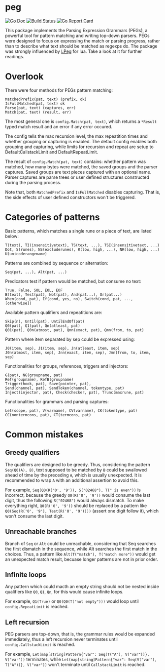 # peg

[![Go Doc](https://godoc.org/github.com/hucsmn/peg?status.png)](https://godoc.org/github.com/hucsmn/peg)
[![Build Status](https://travis-ci.org/hucsmn/peg.svg?branch=master)](https://travis-ci.org/hucsmn/peg)
[![Go Report Card](https://goreportcard.com/badge/github.com/hucsmn/peg)](https://goreportcard.com/report/github.com/hucsmn/peg)

This package implements the Parsing Expression Grammars (PEGs),
a powerful tool for pattern matching and writing top-down parsers.
PEGs were designed to focus on expressing the match or parsing progress,
rather than to describe what text should be matched as regexps do.
The package was strongly influenced by [LPeg](http://www.inf.puc-rio.br/~roberto/lpeg/) for lua.
Take a look at it for further readings.

# Overlook

There were four methods for PEGs pattern matching:

```
MatchedPrefix(pat, text) (prefix, ok)
IsFullMatched(pat, text) ok
Parse(pat, text) (captures, err)
Match(pat, text) (result, err)
```

The most general one is `config.Match(pat, text)`, which returns a `*Result`
typed match result and an error if any error occured.

The config tells the max recursion level, the max repeatition times and
whether grouping or capturing is enabled. The default config enables
both grouping and capturing, while limits for recursion and repeat are
setup to DefaultCallstackLimit and DefaultRepeatLimit.

The result of `config.Match(pat, text)` contains:
whether pattern was matched, how many bytes were matched,
the saved groups and the parser captures.
Saved groups are text pieces captured with an optional name.
Parser captures are parse trees or user defined structures constructed
during the parsing process.

Note that, both `MatchedPrefix` and `IsFullMatched` disables capturing.
That is, the side effects of user defined constructors won't be triggered.

# Categories of patterns

Basic patterns, which matches a single rune or a piece of text,
are listed below:

```
T(text), TI(insensitivetext), TS(text, ...), TSI(insensitivetext, ...)
Dot, S(runes), NS(excluderunes), R(low, high, ...), NR(low, high, ...)
U(unicoderangename)
```

Patterns are combined by sequence or alternation:

```
Seq(pat, ...), Alt(pat, ...)
```

Predicators test if pattern would be matched, but consume no text:

```
True, False, SOL, EOL, EOF
B(text), Test(pat), Not(pat), And(pat...), Or(pat...)
When(cond, pat), If(cond, yes, no), Switch(cond, pat, ..., [otherwise])
```

Available pattern qualifiers and repeatitions are:

```
Skip(n), Until(pat), UntilEndOf(pat)
Q0(pat), Q1(pat), Qn(atleast, pat)
Q01(pat), Q0n(atmost, pat), Qnn(exact, pat), Qmn(from, to, pat)
```

Pattern where item separated by sep could be expressed using:

```
J0(item, sep), J1(item, sep), Jn(atleast, item, sep)
J0n(atmost, item, sep), Jnn(exact, item, sep), Jmn(from, to, item, sep)
```

Functionalities for groups, references, triggers and injectors:

```
G(pat), NG(groupname, pat)
Ref(groupname), RefB(groupname)
Trigger(hook, pat), Save(pointer, pat),
Send(channel, pat), SendToken(channel, tokentype, pat)
Inject(injector, pat), Check(checker, pat), Trunc(maxrune, pat)
```

Functionalities for grammars and parsing captures:

```
Let(scope, pat), V(varname), CV(varname), CK(tokentype, pat)
CC(nontermcons, pat), CT(termcons, pat)
```

# Common mistakes

## Greedy qualifiers

The qualifiers are designed to be greedy. Thus, considering the pattern
`Seq(Q0(A), B)`, text supposed to be matched by `B` could be swallowed
ahead of time by the preceding `A`, which is usually unexpected.
It is recommended to wrap `A` with an additional assertion to avoid this.

For example, `Seq(Q0(R('0', '9')), S("02468"), T(" is even"))` is incorrect,
because the greedy `Q0(R('0', '9'))` would consume the last digit, thus the
following `S("02468")` would always dismatch. To make everything right,
`Q0(R('0', '9'))` should be replaced by a pattern like
`Q0(Seq(R('0', '9'), Test(R('0', '9'))))` (assert one digit follow it),
which won't consume the last digit.

## Unreachable branches

Branch of `Seq` or `Alt` could be unreachable, considering that Seq searches
the first dismatch in the sequence, while Alt searches the first match in the
choices. Thus, a pattern like `Alt(T("match"), T("match more"))` would get an
unexpected match result, becuase longer patterns are not in prior order.

## Infinite loops

Any pattern which could macth an empty string should not be nested inside
qualifiers like `Q0`, `Q1`, `Qn`, for this would cause infinite loops.

For example, `Q1(True)` or `Q0(Q0(T("not empty")))` would loop until
`config.RepeatLimit` is reached.

## Left recursion

PEG parsers are top-down, that is, the grammar rules would be expanded
immediately, thus a left recursion never terminates until
`config.CallstackLimit` is reached.

For example, `Let(map[string]Pattern{"var": Seq(T("A"), V("var"))}, V("var"))`
terminates, while
`Let(map[string]Pattern{"var": Seq(V("var"), T("A"))}, V("var"))` won't
terminate until `CallstackLimit` is reached.